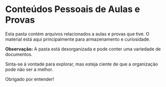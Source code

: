 # Conteúdos Pessoais de Aulas e Provas

Esta pasta contém arquivos relacionados a aulas e provas que tive. O material está aqui principalmente para armazenamento e curiosidade.

**Observação:** A pasta está desorganizada e pode conter uma variedade de documentos. 

Sinta-se à vontade para explorar, mas esteja ciente de que a organização pode não ser a melhor.

Obrigado por entender!

